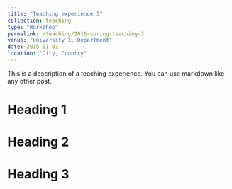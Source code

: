 ```yaml
---
title: "Teaching experience 3"
collection: teaching
type: "Workshop"
permalink: /teaching/2016-spring-teaching-3
venue: "University 1, Department"
date: 2015-01-01
location: "City, Country"
---
```


This is a description of a teaching experience. You can use markdown like any other post.

Heading 1
======

Heading 2
======

Heading 3
======

